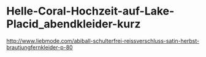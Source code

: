 Helle-Coral-Hochzeit-auf-Lake-Placid_abendkleider-kurz
======================================================

http://www.liebmode.com/abiball-schulterfrei-reissverschluss-satin-herbst-brautjungfernkleider-p-80
